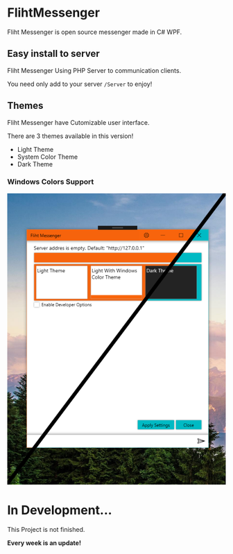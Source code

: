 # FlihtMessenger
Fliht Messenger is open source messenger made in C# WPF.
## Easy install to server
Fliht Messenger Using PHP Server to communication clients.

You need only add to your server `/Server` to enjoy!
## Themes
Fliht Messenger have Cutomizable user interface.

There are 3 themes available in this version!
- Light Theme
- System Color Theme
- Dark Theme

### Windows Colors Support

![WinColorSpp](https://raw.githubusercontent.com/DcZipPL/FlihtMessenger/master/Resources/Images/Colors.png)
# In Development...
This Project is not finished.

**Every week is an update!**
